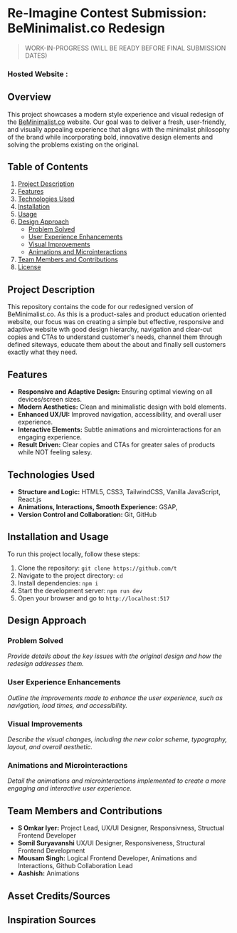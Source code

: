 # Re-Imagine Contest Submission: BeMinimalist.co Redesign

> WORK-IN-PROGRESS (WILL BE READY BEFORE FINAL SUBMISSION DATES)

### Hosted Website :

## Overview
This project showcases a modern style experience and visual redesign of the [BeMinimalist.co](https://beminimalist.co/) website. Our goal was to deliver a fresh, user-friendly, and visually appealing experience that aligns with the minimalist philosophy of the brand while incorporating bold, innovative design elements and solving the problems existing on the original.

## Table of Contents
1. [Project Description](#project-description)
2. [Features](#features)
3. [Technologies Used](#technologies-used)
4. [Installation](#installation)
5. [Usage](#usage)
6. [Design Approach](#design-approach)
    - [Problem Solved](#problem-solved)
    - [User Experience Enhancements](#user-experience-enhancements)
    - [Visual Improvements](#visual-improvements)
    - [Animations and Microinteractions](#animations-and-microinteractions)
7. [Team Members and Contributions](#team-members-and-contributions)
8. [License](#license)

## Project Description
This repository contains the code for our redesigned version of BeMinimalist.co. As this is a product-sales and product education oriented website, our focus was on creating a simple but effective, responsive and adaptive website wth good design hierarchy, navigation and clear-cut copies and CTAs to understand customer's needs, channel them through defined siteways, educate them about the about and finally sell customers exactly what they need.

## Features
- **Responsive and Adaptive Design:** Ensuring optimal viewing on all devices/screen sizes.
- **Modern Aesthetics:** Clean and minimalistic design with bold elements.
- **Enhanced UX/UI:** Improved navigation, accessibility, and overall user experience.
- **Interactive Elements:** Subtle animations and microinteractions for an engaging experience.
- **Result Driven:** Clear copies and CTAs for greater sales of products while NOT feeling salesy.

## Technologies Used
- **Structure and Logic:** HTML5, CSS3, TailwindCSS, Vanilla JavaScript, React.js
- **Animations, Interactions, Smooth Experience:** GSAP,  
- **Version Control and Collaboration:** Git, GitHub

## Installation and Usage
To run this project locally, follow these steps:
1. Clone the repository: `git clone https://github.com/t`
2. Navigate to the project directory: `cd `
3. Install dependencies: `npm i`
4. Start the development server: `npm run dev`
5. Open your browser and go to `http://localhost:517`


## Design Approach
### Problem Solved
*Provide details about the key issues with the original design and how the redesign addresses them.*

### User Experience Enhancements
*Outline the improvements made to enhance the user experience, such as navigation, load times, and accessibility.*

### Visual Improvements
*Describe the visual changes, including the new color scheme, typography, layout, and overall aesthetic.*

### Animations and Microinteractions
*Detail the animations and microinteractions implemented to create a more engaging and interactive user experience.*

## Team Members and Contributions
- **S Omkar Iyer:** Project Lead, UX/UI Designer, Responsivness, Structual Frontend Developer
- **Somil Suryavanshi** UX/UI Designer, Responsiveness, Structural Frontend Development
- **Mousam Singh:** Logical Frontend Developer, Animations and Interactions, Github Collaboration Lead
- **Aashish:** Animations

## Asset Credits/Sources

## Inspiration Sources